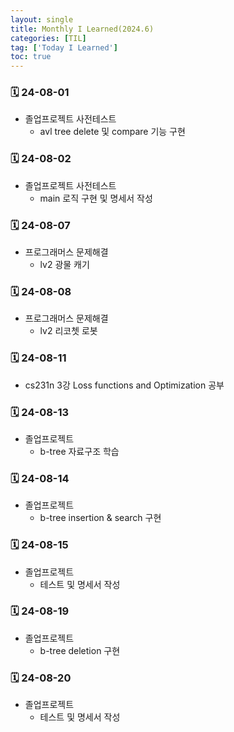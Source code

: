 ```yaml
---
layout: single
title: Monthly I Learned(2024.6)
categories: [TIL]
tag: ['Today I Learned']
toc: true
---
```



### 🗓️ 24-08-01

- 졸업프로젝트 사전테스트
    - avl tree delete 및 compare 기능 구현

### 🗓️ 24-08-02

- 졸업프로젝트 사전테스트
    - main 로직 구현 및 명세서 작성

### 🗓️ 24-08-07

- 프로그래머스 문제해결
    - lv2 광물 캐기

### 🗓️ 24-08-08

- 프로그래머스 문제해결
    - lv2 리코쳇 로봇

### 🗓️ 24-08-11

- cs231n 3강 Loss functions and Optimization 공부

### 🗓️ 24-08-13

- 졸업프로젝트
    - b-tree 자료구조 학습

### 🗓️ 24-08-14

- 졸업프로젝트
    - b-tree insertion & search 구현

### 🗓️ 24-08-15

- 졸업프로젝트
    - 테스트 및 명세서 작성

### 🗓️ 24-08-19

- 졸업프로젝트
    - b-tree deletion 구현

### 🗓️ 24-08-20

- 졸업프로젝트
    - 테스트 및 명세서 작성